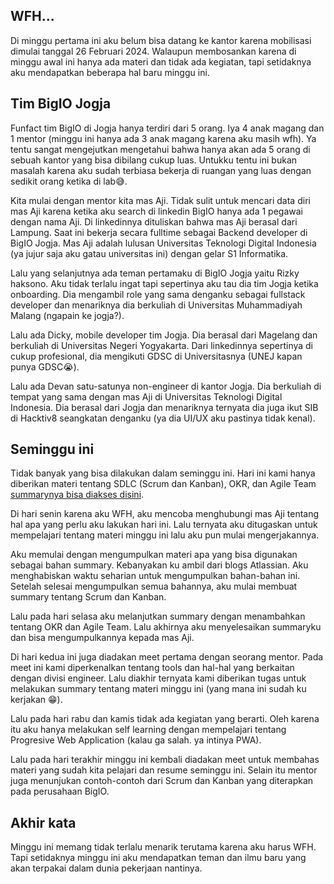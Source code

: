 ## WFH...
Di minggu pertama ini aku belum bisa datang ke kantor karena mobilisasi dimulai tanggal 26 Februari 2024. Walaupun membosankan karena di minggu awal ini hanya ada materi dan tidak ada kegiatan, tapi setidaknya aku mendapatkan beberapa hal baru minggu ini.

## Tim BigIO Jogja
Funfact tim BigIO di Jogja hanya terdiri dari 5 orang. Iya 4 anak magang dan 1 mentor (minggu ini hanya ada 3 anak magang karena aku masih wfh). Ya tentu sangat mengejutkan mengetahui bahwa hanya akan ada 5 orang di sebuah kantor yang bisa dibilang cukup luas. Untukku tentu ini bukan masalah karena aku sudah terbiasa bekerja di ruangan yang luas dengan sedikit orang ketika di lab😅.

Kita mulai dengan mentor kita mas Aji. Tidak sulit untuk mencari data diri mas Aji karena ketika aku search di linkedin BigIO hanya ada 1 pegawai dengan nama Aji. Di linkedinnya dituliskan bahwa mas Aji berasal dari Lampung. Saat ini bekerja secara fulltime sebagai Backend developer di BigIO Jogja. Mas Aji adalah lulusan Universitas Teknologi Digital Indonesia (ya jujur saja aku gatau universitas ini) dengan gelar S1 Informatika.

Lalu yang selanjutnya ada teman pertamaku di BigIO Jogja yaitu Rizky haksono. Aku tidak terlalu ingat tapi sepertinya aku tau dia tim Jogja ketika onboarding. Dia mengambil role yang sama denganku sebagai fullstack developer dan menariknya dia berkuliah di Universitas Muhammadiyah Malang (ngapain ke jogja?).

Lalu ada Dicky, mobile developer tim Jogja. Dia berasal dari Magelang dan berkuliah di Universitas Negeri Yogyakarta. Dari linkedinnya sepertinya di cukup profesional, dia mengikuti GDSC di Universitasnya (UNEJ kapan punya GDSC😭).

Lalu ada Devan satu-satunya non-engineer di kantor Jogja. Dia berkuliah di tempat yang sama dengan mas Aji di Universitas Teknologi Digital Indonesia. Dia berasal dari Jogja dan menariknya ternyata dia juga ikut SIB di Hacktiv8 seangkatan denganku (ya dia UI/UX aku pastinya tidak kenal).

## Seminggu ini
Tidak banyak yang bisa dilakukan dalam seminggu ini. Hari ini kami hanya diberikan materi tentang SDLC (Scrum dan Kanban), OKR, dan Agile Team [summarynya bisa diakses disini](https://punkestu.vercel.app/blog/bigio-summary-1).

Di hari senin karena aku WFH, aku mencoba menghubungi mas Aji tentang hal apa yang perlu aku lakukan hari ini. Lalu ternyata aku ditugaskan untuk mempelajari tentang materi minggu ini lalu aku pun mulai mengerjakannya.

Aku memulai dengan mengumpulkan materi apa yang bisa digunakan sebagai bahan summary. Kebanyakan ku ambil dari blogs Atlassian. Aku menghabiskan waktu seharian untuk mengumpulkan bahan-bahan ini. Setelah selesai mengumpulkan semua bahannya, aku mulai membuat summary tentang Scrum dan Kanban.

Lalu pada hari selasa aku melanjutkan summary dengan menambahkan tentang OKR dan Agile Team. Lalu akhirnya aku menyelesaikan summaryku dan bisa mengumpulkannya kepada mas Aji.

Di hari kedua ini juga diadakan meet pertama dengan seorang mentor. Pada meet ini kami diperkenalkan tentang tools dan hal-hal yang berkaitan dengan divisi engineer. Lalu diakhir ternyata kami diberikan tugas untuk melakukan summary tentang materi minggu ini (yang mana ini sudah ku kerjakan 😁).

Lalu pada hari rabu dan kamis tidak ada kegiatan yang berarti. Oleh karena itu aku hanya melakukan self learning dengan mempelajari tentang Progresive Web Application (kalau ga salah. ya intinya PWA).

Lalu pada hari terakhir minggu ini kembali diadakan meet untuk membahas materi yang sudah kita pelajari dan resume seminggu ini. Selain itu mentor juga menunjukan contoh-contoh dari Scrum dan Kanban yang diterapkan pada perusahaan BigIO.

## Akhir kata
Minggu ini memang tidak terlalu menarik terutama karena aku harus WFH. Tapi setidaknya minggu ini aku mendapatkan teman dan ilmu baru yang akan terpakai dalam dunia pekerjaan nantinya.
